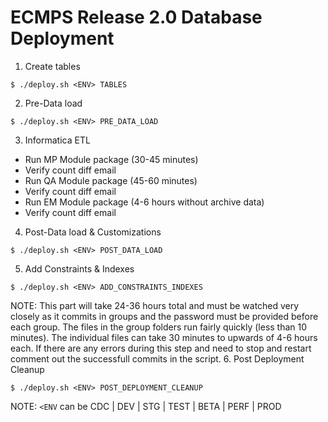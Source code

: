 # ECMPS Release 2.0 Database Deployment

1. Create tables
  ```
  $ ./deploy.sh <ENV> TABLES
  ```
2. Pre-Data load
  ```
  $ ./deploy.sh <ENV> PRE_DATA_LOAD
  ```
3. Informatica ETL
  - Run MP Module package (30-45 minutes)
  - Verify count diff email
  - Run QA Module package (45-60 minutes)
  - Verify count diff email
  - Run EM Module package (4-6 hours without archive data)
  - Verify count diff email
4. Post-Data load & Customizations
  ```
  $ ./deploy.sh <ENV> POST_DATA_LOAD
  ```
5. Add Constraints & Indexes
  ```
  $ ./deploy.sh <ENV> ADD_CONSTRAINTS_INDEXES
  ```
  NOTE: This part will take 24-36 hours total and must be watched very closely as it commits in groups and the password must be provided before each group. The files in the group folders run fairly quickly (less than 10 minutes). The individual files can take 30 minutes to upwards of 4-6 hours each. If there are any errors during this step and need to stop and restart comment out the successfull commits in the script.
6. Post Deployment Cleanup
  ```
  $ ./deploy.sh <ENV> POST_DEPLOYMENT_CLEANUP
  ```
  NOTE: `<ENV` can be CDC | DEV | STG | TEST | BETA | PERF | PROD
